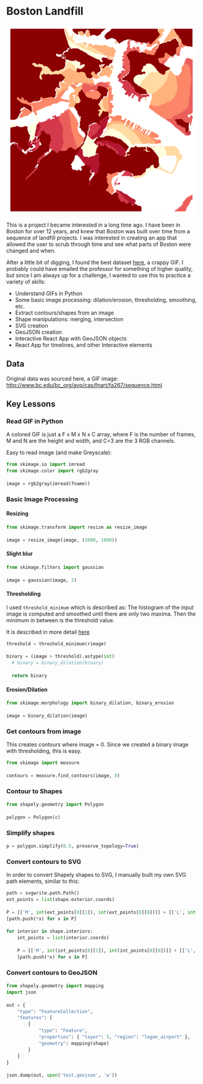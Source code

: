 # Boston Landfill

![Alt text](/data/screenshot_1.png?raw=true "Extracted Shapes from GIF")

This is a project I became interested in a long time ago.  I have been in Boston for over 12 years, and knew that Boston was built over time from a sequence of landfill projects.  I was interested in creating an app that allowed the user to scrub through time and see what parts of Boston were changed and when.  

After a little bit of digging, I found the best dataset [here][1], a crappy GIF.  I probably could have emailed the professor for something of higher quality, but since I am always up for a challenge, I wanted to use this to practice a variety of skills:

* Understand GIFs in Python
* Some basic image processing: dilation/erosion, thresholding, smoothing, etc.
* Extract contours/shapes from an image
* Shape manipulations: merging, intersection
* SVG creation
* GeoJSON creation
* Interactive React App with GeoJSON objects
* React App for timelines, and other Interactive elements


[1]: http://www.bc.edu/bc_org/avp/cas/fnart/fa267/sequence.html

[0]: http://scikit-image.org/docs/dev/auto_examples/xx_applications/plot_thresholding.html#bimodal-histogram

## Data
Original data was sourced here, a GIF image: http://www.bc.edu/bc_org/avp/cas/fnart/fa267/sequence.html


## Key Lessons
### Read GIF in Python
A colored GIF is just a F x M x N x C array, where F is the number of frames, M and N are the height and width, and C=3 are the 3 RGB channels.

Easy to read image (and make Greyscale):

```python
from skimage.io import imread
from skimage.color import rgb2gray

image = rgb2gray(imread(fname))
```

### Basic Image Processing
#### Resizing

```python
from skimage.transform import resize as resize_image

image = resize_image(image, (1000, 1000))
```

#### Slight blur

```python
from skimage.filters import gaussian

image = gaussian(image, 2)
```

#### Thresholding
I used `threshold_minimum` which is described as: The histogram of the input image is computed and smoothed until there are only two maxima. Then the minimum in between is the threshold value.

It is described in more detail [here][0]

```python
threshold = threshold_minimum(rimage)

binary = (image > threshold).astype(int)
  # binary = binary_dilation(binary)

  return binary

```

#### Erosion/Dilation
```python
from skimage.morphology import binary_dilation, binary_erosion

image = binary_dilation(image)
```

### Get contours from image
This creates contours where image = 0. Since we created a binary image with thresholding, this is easy.

```python
from skimage import measure

contours = measure.find_contours(image, 0)
```

### Contour to Shapes

```python
from shapely.geometry import Polygon

polygon = Polygon(c)
```

### Simplify shapes

```python
p = polygon.simplify(0.5, preserve_topology=True)
```


### Convert contours to SVG

In order to convert Shapely shapes to SVG, I manually built my own SVG path elements, similar to this:

```python
path = svgwrite.path.Path()
ext_points = list(shape.exterior.coords)

P = [['M', int(ext_points[0][1]), int(ext_points[0][0])]] + [['L', int(x[1]), int(x[0])] for x in ext_points[1:]] + [['Z']]
[path.push(*x) for x in P]

for interior in shape.interiors:
    int_points = list(interior.coords)

    P = [['M', int(int_points[0][1]), int(int_points[0][0])]] + [['L', int(x[1]), int(x[0])] for x in int_points[1:]] + [['Z']]
    [path.push(*x) for x in P]
```


### Convert contours to GeoJSON

```python
from shapely.geometry import mapping
import json

out = {
    "type": "FeatureCollection",
    "features": [
        {
            "type": "Feature",
            "properties": { "layer": 5, "region": "logan_airport" },
            "geometry": mapping(shape)
        }
    ]        
}

json.dump(out, open('test.geojson', 'w'))

```
